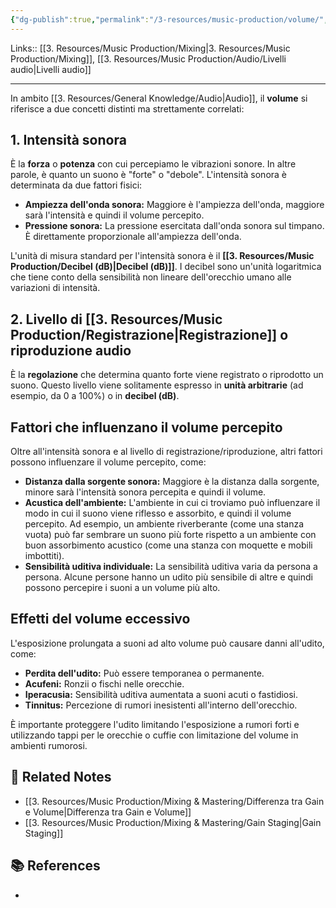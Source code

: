 ```yaml
---
{"dg-publish":true,"permalink":"/3-resources/music-production/volume/","tags":["note"]}
---
```


Links:: [[3. Resources/Music Production/Mixing\|3. Resources/Music Production/Mixing]], [[3. Resources/Music Production/Audio/Livelli audio\|Livelli audio]]

---
In ambito [[3. Resources/General Knowledge/Audio\|Audio]], il **volume** si riferisce a due concetti distinti ma strettamente correlati:

## 1. Intensità sonora

È la **forza** o **potenza** con cui percepiamo le vibrazioni sonore. In altre parole, è quanto un suono è "forte" o "debole". L'intensità sonora è determinata da due fattori fisici:

- **Ampiezza dell'onda sonora:** Maggiore è l'ampiezza dell'onda, maggiore sarà l'intensità e quindi il volume percepito.
- **Pressione sonora:** La pressione esercitata dall'onda sonora sul timpano. È direttamente proporzionale all'ampiezza dell'onda.

L'unità di misura standard per l'intensità sonora è il **[[3. Resources/Music Production/Decibel (dB)\|Decibel (dB)]]**. I decibel sono un'unità logaritmica che tiene conto della sensibilità non lineare dell'orecchio umano alle variazioni di intensità.

## 2. Livello di [[3. Resources/Music Production/Registrazione\|Registrazione]] o riproduzione audio

È la **regolazione** che determina quanto forte viene registrato o riprodotto un suono. Questo livello viene solitamente espresso in **unità arbitrarie** (ad esempio, da 0 a 100%) o in **decibel (dB)**.

## Fattori che influenzano il volume percepito

Oltre all'intensità sonora e al livello di registrazione/riproduzione, altri fattori possono influenzare il volume percepito, come:

- **Distanza dalla sorgente sonora:** Maggiore è la distanza dalla sorgente, minore sarà l'intensità sonora percepita e quindi il volume.
- **Acustica dell'ambiente:** L'ambiente in cui ci troviamo può influenzare il modo in cui il suono viene riflesso e assorbito, e quindi il volume percepito. Ad esempio, un ambiente riverberante (come una stanza vuota) può far sembrare un suono più forte rispetto a un ambiente con buon assorbimento acustico (come una stanza con moquette e mobili imbottiti).
- **Sensibilità uditiva individuale:** La sensibilità uditiva varia da persona a persona. Alcune persone hanno un udito più sensibile di altre e quindi possono percepire i suoni a un volume più alto.

## Effetti del volume eccessivo

L'esposizione prolungata a suoni ad alto volume può causare danni all'udito, come:

- **Perdita dell'udito:** Può essere temporanea o permanente.
- **Acufeni:** Ronzii o fischi nelle orecchie.
- **Iperacusia:** Sensibilità uditiva aumentata a suoni acuti o fastidiosi.
- **Tinnitus:** Percezione di rumori inesistenti all'interno dell'orecchio.

È importante proteggere l'udito limitando l'esposizione a rumori forti e utilizzando tappi per le orecchie o cuffie con limitazione del volume in ambienti rumorosi.



## 🔗 Related Notes

- [[3. Resources/Music Production/Mixing & Mastering/Differenza tra Gain e Volume\|Differenza tra Gain e Volume]]
- [[3. Resources/Music Production/Mixing & Mastering/Gain Staging\|Gain Staging]]

## 📚 References

- 